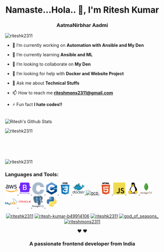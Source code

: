 <h1 align="center">Namaste...Hola.. 👋, I'm Ritesh Kumar</h1>
<h3 align="center">AatmaNirbhar Aadmi</h3>

<p align="left"> <img src="https://komarev.com/ghpvc/?username=riteshk2311" alt="riteshk2311" /> </p>

- 🔭 I’m currently working on **Automation with Ansible and My Den**

- 🌱 I’m currently learning **Ansible and ML**

- 👯 I’m looking to collaborate on **My Den**

- 🤝 I’m looking for help with **Docker and Website Project**

- 💬 Ask me about **Technical Stuffs**

- 📫 How to reach me **riteshmons2311@gmail.com**

- ⚡ Fun fact **I hate codes!!**


<br>


<img align="center" src="https://github-readme-stats.vercel.app/api?username=riteshk2311&include_all_commits=true&count_private=true&show_icons=true&line_height=20&title_color=7A7ADB&icon_color=2234AE&text_color=D3D3D3&bg_color=0,000000,130F40" alt="Ritesh's Github Stats">

</br>

<p><img align="left" src="https://github-readme-stats.vercel.app/api/top-langs/?username=riteshk2311&layout=compact&hide=html&icon_color=2234AE&text_color=D3D3D3&bg_color=0,000000,130F40" alt="riteshk2311" /></p><br><br><br><br><br>

<p><img align="center" src="https://github-readme-streak-stats.herokuapp.com/?user=riteshk2311&icon_color=2234AE&text_color=D3D3D3&bg_color=0,000000,130F40" alt="riteshk2311" /></p>

<p>
<h3 align="left">Languages and Tools:</h3>
<p align="left"> <a href="https://aws.amazon.com" target="_blank"> <img src="https://raw.githubusercontent.com/devicons/devicon/master/icons/amazonwebservices/amazonwebservices-original-wordmark.svg" alt="aws" width="40" height="40"/> </a> <a href="https://getbootstrap.com" target="_blank"> <img src="https://raw.githubusercontent.com/devicons/devicon/master/icons/bootstrap/bootstrap-plain-wordmark.svg" alt="bootstrap" width="40" height="40"/> </a> <a href="https://www.cprogramming.com/" target="_blank"> <img src="https://raw.githubusercontent.com/devicons/devicon/master/icons/c/c-original.svg" alt="c" width="40" height="40"/> </a> <a href="https://www.w3schools.com/cpp/" target="_blank"> <img src="https://raw.githubusercontent.com/devicons/devicon/master/icons/cplusplus/cplusplus-original.svg" alt="cplusplus" width="40" height="40"/> </a> <a href="https://www.w3schools.com/css/" target="_blank"> <img src="https://raw.githubusercontent.com/devicons/devicon/master/icons/css3/css3-original-wordmark.svg" alt="css3" width="40" height="40"/> </a> <a href="https://www.docker.com/" target="_blank"> <img src="https://raw.githubusercontent.com/devicons/devicon/master/icons/docker/docker-original-wordmark.svg" alt="docker" width="40" height="40"/> </a> <a href="https://cloud.google.com" target="_blank"> <img src="https://www.vectorlogo.zone/logos/google_cloud/google_cloud-icon.svg" alt="gcp" width="40" height="40"/> </a> <a href="https://www.w3.org/html/" target="_blank"> <img src="https://raw.githubusercontent.com/devicons/devicon/master/icons/html5/html5-original-wordmark.svg" alt="html5" width="40" height="40"/> </a> <a href="https://developer.mozilla.org/en-US/docs/Web/JavaScript" target="_blank"> <img src="https://raw.githubusercontent.com/devicons/devicon/master/icons/javascript/javascript-original.svg" alt="javascript" width="40" height="40"/> </a> <a href="https://www.linux.org/" target="_blank"> <img src="https://raw.githubusercontent.com/devicons/devicon/master/icons/linux/linux-original.svg" alt="linux" width="40" height="40"/> </a> <a href="https://www.mongodb.com/" target="_blank"> <img src="https://raw.githubusercontent.com/devicons/devicon/master/icons/mongodb/mongodb-original-wordmark.svg" alt="mongodb" width="40" height="40"/> </a> <a href="https://www.mysql.com/" target="_blank"> <img src="https://raw.githubusercontent.com/devicons/devicon/master/icons/mysql/mysql-original-wordmark.svg" alt="mysql" width="40" height="40"/> </a> <a href="https://www.oracle.com/" target="_blank"> <img src="https://raw.githubusercontent.com/devicons/devicon/master/icons/oracle/oracle-original.svg" alt="oracle" width="40" height="40"/> </a> <a href="https://www.postgresql.org" target="_blank"> <img src="https://raw.githubusercontent.com/devicons/devicon/master/icons/postgresql/postgresql-original-wordmark.svg" alt="postgresql" width="40" height="40"/> </a> <a href="https://www.python.org" target="_blank"> <img src="https://raw.githubusercontent.com/devicons/devicon/master/icons/python/python-original.svg" alt="python" width="40" height="40"/> </a> </p>
</p>

<p align="center">
<a href="https://twitter.com/riteshk2311" target="blank"><img align="center" src="https://cdn.jsdelivr.net/npm/simple-icons@3.0.1/icons/twitter.svg" alt="riteshk2311" height="30" width="30" /></a>
<a href="https://linkedin.com/in/ritesh-kumar-b49914106" target="blank"><img align="center" src="https://cdn.jsdelivr.net/npm/simple-icons@3.0.1/icons/linkedin.svg" alt="ritesh-kumar-b49914106" height="30" width="30" /></a>
<a href="https://fb.com/riteshk2311" target="blank"><img align="center" src="https://cdn.jsdelivr.net/npm/simple-icons@3.0.1/icons/facebook.svg" alt="riteshk2311" height="30" width="30" /></a>
<a href="https://instagram.com/god_of_seasons_" target="blank"><img align="center" src="https://cdn.jsdelivr.net/npm/simple-icons@3.0.1/icons/instagram.svg" alt="god_of_seasons_" height="30" width="30" /></a>
<a href="https://www.hackerrank.com/riteshmons2311" target="blank"><img align="center" src="https://cdn.jsdelivr.net/npm/simple-icons@3.0.1/icons/hackerrank.svg" alt="riteshmons2311" height="30" width="30" /></a>
</p>
<div align="center">
❤️ ❤️ 
</div>

<h3 align="center">A passionate frontend developer from India</h3>


